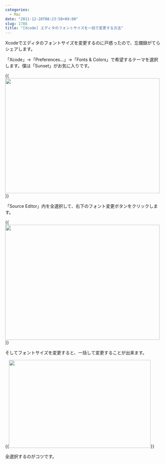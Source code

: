 ```yaml
---
categories:
  - Mac
date: "2011-12-28T08:23:50+09:00"
slug: 1788
title: "[Xcode] エディタのフォントサイズを一括で変更する方法"
---
```


Xcodeでエディタのフォントサイズを変更するのに戸惑ったので、忘備録がてらシェアします。

「Xcode」→「Preferences…」→「Fonts & Colors」で希望するテーマを選択します。僕は「Sunset」がお気に入りです。

{{<img alt="" src="/images/2011/12/1788_1.png" width="500" height="371">}}

「Source Editor」内を全選択して、右下のフォント変更ボタンをクリックします。

{{<img alt="" src="/images/2011/12/1788_2.png" width="500" height="371">}}

そしてフォントサイズを変更すると、一括して変更することが出来ます。

{{<img alt="" src="/images/2011/12/1788_3.png" width="459" height="284">}}

全選択するのがコツです。
